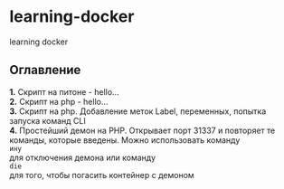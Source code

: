# learning-docker
learning docker
## Оглавление
<b>1.</b> Скрипт на питоне - hello...<br>
<b>2.</b> Скрипт на php - hello...<br>
<b>3.</b> Скрипт на php. Добавление меток Label, переменных, попытка запуска команд CLI<br>
<b>4.</b> Простейший демон на PHP. Открывает порт 31337 и повторяет те команды, которые введены. Можно использовать команду <br>
`ину` <br>
для отключения демона или команду<br>
`die`<br>
для того, чтобы погасить контейнер с демоном<br>
